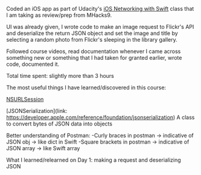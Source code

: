 Coded an iOS app as part of Udacity's [iOS Networking with Swift](https://www.udacity.com/course/ios-networking-with-swift--ud421) class that I am taking as review/prep from MHacks9. 

UI was already given, I wrote code to make an image request to Flickr's API and deserialize the return JSON object and set the image and title by selecting a random photo from Flickr's sleeping in the library gallery. 

Followed course videos, read documentation whenever I came across something new or something that I had taken for granted earlier, wrote code, documented it.

Total time spent: slightly more than 3 hours 

The most useful things I have learned/discovered in this course:

[NSURLSession](https://developer.apple.com/library/content/documentation/Cocoa/Conceptual/URLLoadingSystem/Articles/UsingNSURLSession.html#//apple_ref/doc/uid/TP40013509-SW1)

[JSONSerialization](link: https://developer.apple.com/reference/foundation/jsonserialization)
	A class to convert bytes of JSON data into objects

Better understanding of Postman:
-Curly braces in postman -> indicative of JSON obj -> like dict in Swift
-Square brackets in postman -> indicative of JSON array -> like Swift array

What I learned/relearned on
Day 1: 
making a request and deserializing JSON

